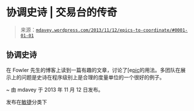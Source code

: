 <!--yml

分类：未分类

日期：2024-05-18 05:58:10

-->

# 协调史诗 | 交易台的传奇

> 来源：[`mdavey.wordpress.com/2013/11/12/epics-to-coordinate/#0001-01-01`](https://mdavey.wordpress.com/2013/11/12/epics-to-coordinate/#0001-01-01)

## 协调史诗

在 Fowler 先生的博客上读到一篇有趣的文章，讨论了[e[pic](http://martinfowler.com/articles/enterpriseREST.html#epics)的用法。多团队在展示上的问题是史诗在程序级别上是合理的度量单位的一个很好的例子。

~ 由 mdavey 于 2013 年 11 月 12 日发布。

发布在[敏捷](https://mdavey.wordpress.com/category/agile/)分类下
